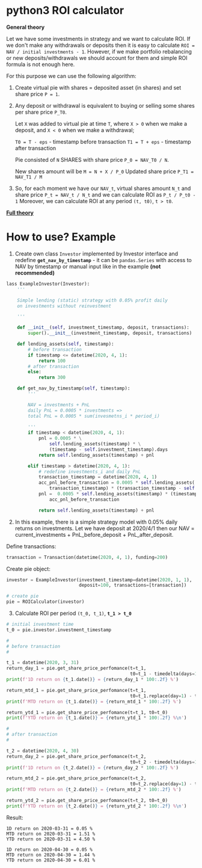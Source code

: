 # python3 ROI calculator

**General theory**

Let we have some investments in strategy and we want to calculate ROI. If we don't make any withdrawals or deposits then it is easy to calculate ```ROI = NAV / initial investments - 1```. However, if we make portfolio rebalancing or new deposits/withdrawals we should account for them and simple ROI formula is not enough here. 

For this purpose we can use the following algorithm:

1. Create virtual pie with shares = deposited asset (in shares) and set share price ```P = 1```.

2. Any deposit or withdrawal is equivalent to buying or selling some shares per share price ```P_T0```.

    Let ```X``` was added to virtual pie at time ```T```, where ```X > 0``` when we make a deposit, and ```X < 0``` when we make a withdrawal;

    ```T0 = T - eps``` - timestamp before transaction
    ```T1 = T + eps``` - timestamp after transaction

    Pie consisted of ```N``` SHARES with share price ```P_0 = NAV_T0 / N```.

    New shares amount will be ```M = N + X / P_0```
    Updated share price ```P_T1 = NAV_T1 / M```

3. So, for each moment we have our ```NAV_t```, virtual shares amount ```N_t``` and share price ```P_t = NAV_t / N_t``` and we can calculate ROI as ```P_t / P_t0 - 1```
Moreover, we can calculate ROI at any period ```(t, t0)```, ```t > t0```.

[**Full theory**](https://www.investopedia.com/terms/r/returnoninvestment.asp)


# How to use? Example

1. Create own class ```Investor``` implemented by Investor interface and redefine **```get_nav_by_timestamp```** - it can be ```pandas.Series``` with access to NAV by timestamp or manual input like in the example **(not recommended)**

```python
lass ExampleInvestor(Investor):
    '''

    Simple lending (static) strategy with 0.05% profit daily
    on investments without reinvestment

    '''

    def __init__(self, investment_timestamp, deposit, transactions):
        super().__init__(investment_timestamp, deposit, transactions)

    def lending_assets(self, timestamp):
        # before transaction
        if timestamp <= datetime(2020, 4, 1):
            return 100
        # after transaction
        else:
            return 300

    def get_nav_by_timestamp(self, timestamp):
        '''

        NAV = investments + PnL
        daily PnL = 0.0005 * investments =>
        total PnL = 0.0005 * sum(invesmetns_i * period_i)
        
        '''
        if timestamp < datetime(2020, 4, 1):
            pnl = 0.0005 * \
                self.lending_assets(timestamp) * \
                (timestamp - self.investment_timestamp).days
            return self.lending_assets(timestamp) + pnl

        elif timestamp > datetime(2020, 4, 1):
            # redefine investments_i and daily PnL
            transaction_timestamp = datetime(2020, 4, 1)
            acc_pnl_before_transaction = 0.0005 * self.lending_assets(
                transaction_timestamp) * (transaction_timestamp - self.investment_timestamp).days
            pnl =  0.0005 * self.lending_assets(timestamp) * (timestamp - transaction_timestamp).days +\
                acc_pnl_before_transaction

            return self.lending_assets(timestamp) + pnl
```
2. In this example, there is a simple strategy model with 0.05% daily returns on investments. Let we have deposit at 2020/4/1 then our NAV = current_investments + PnL_before_deposit + PnL_after_deposit. 

Define transactions: 

```python
transaction = Transaction(datetime(2020, 4, 1), funding=200)
```

Create pie object:

```python
investor = ExampleInvestor(investment_timestamp=datetime(2020, 1, 1),
                           deposit=100, transactions=[transaction])

# create pie
pie = ROICalculator(investor)
```

3. Calculate ROI per period ```(t_0, t_1)```, **```t_1 > t_0```**
```python
# initial investment time
t_0 = pie.investor.investment_timestamp

#
# before transaction
#

t_1 = datetime(2020, 3, 31)
return_day_1 = pie.get_share_price_perfomance(t=t_1,
                                              t0=t_1 - timedelta(days=1))
print(f'1D return on {t_1.date()} = {return_day_1 * 100:.2f} %')

return_mtd_1 = pie.get_share_price_perfomance(t=t_1,
                                              t0=t_1.replace(day=1) - timedelta(hours=1))
print(f'MTD return on {t_1.date()} = {return_mtd_1 * 100:.2f} %')

return_ytd_1 = pie.get_share_price_perfomance(t=t_1, t0=t_0)
print(f'YTD return on {t_1.date()} = {return_ytd_1 * 100:.2f} %\n')

#
# after transaction
#

t_2 = datetime(2020, 4, 30)
return_day_2 = pie.get_share_price_perfomance(t=t_2,
                                              t0=t_2 - timedelta(days=1))
print(f'1D return on {t_2.date()} = {return_day_2 * 100:.2f} %')

return_mtd_2 = pie.get_share_price_perfomance(t=t_2,
                                              t0=t_2.replace(day=1) - timedelta(hours=1))
print(f'MTD return on {t_2.date()} = {return_mtd_2 * 100:.2f} %')

return_ytd_2 = pie.get_share_price_perfomance(t=t_2, t0=t_0)
print(f'YTD return on {t_2.date()} = {return_ytd_2 * 100:.2f} %\n')

```

Result:

```
1D return on 2020-03-31 = 0.05 %
MTD return on 2020-03-31 = 1.51 %
YTD return on 2020-03-31 = 4.50 %

1D return on 2020-04-30 = 0.05 %
MTD return on 2020-04-30 = 1.44 %
YTD return on 2020-04-30 = 6.01 %
```
